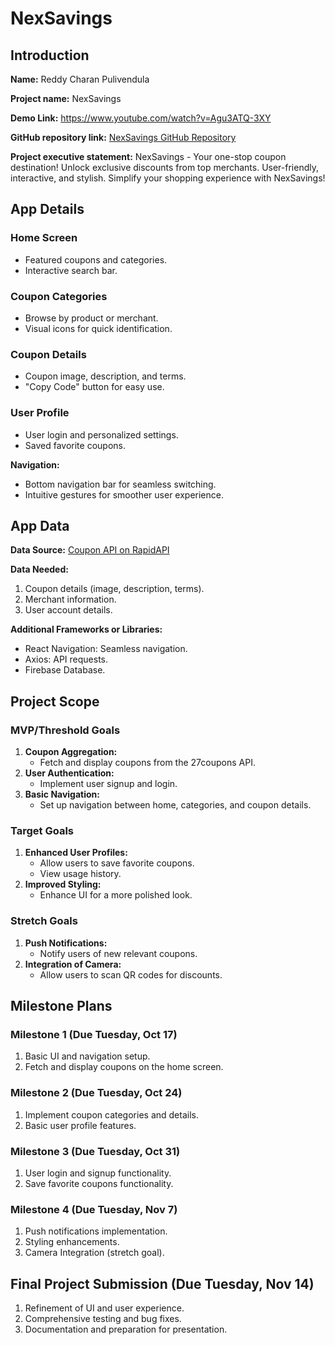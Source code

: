 # NexSavings

## Introduction

**Name:** Reddy Charan Pulivendula

**Project name:** NexSavings

**Demo Link:** https://www.youtube.com/watch?v=Agu3ATQ-3XY

**GitHub repository link:** [NexSavings GitHub Repository](https://github.com/charanpulivendula/NexSavings)

**Project executive statement:**
NexSavings - Your one-stop coupon destination! Unlock exclusive discounts from top merchants. User-friendly, interactive, and stylish. Simplify your shopping experience with NexSavings!

## App Details

### Home Screen
- Featured coupons and categories.
- Interactive search bar.

### Coupon Categories
- Browse by product or merchant.
- Visual icons for quick identification.

### Coupon Details
- Coupon image, description, and terms.
- "Copy Code" button for easy use.

### User Profile
- User login and personalized settings.
- Saved favorite coupons.

**Navigation:**
- Bottom navigation bar for seamless switching.
- Intuitive gestures for smoother user experience.

## App Data

**Data Source:** [Coupon API on RapidAPI](https://rapidapi.com/collection/coupon-api)

**Data Needed:**
1. Coupon details (image, description, terms).
2. Merchant information.
3. User account details.

**Additional Frameworks or Libraries:**
- React Navigation: Seamless navigation.
- Axios: API requests.
- Firebase Database.

## Project Scope

### MVP/Threshold Goals

1. **Coupon Aggregation:**
   - Fetch and display coupons from the 27coupons API.
2. **User Authentication:**
   - Implement user signup and login.
3. **Basic Navigation:**
   - Set up navigation between home, categories, and coupon details.

### Target Goals

1. **Enhanced User Profiles:**
   - Allow users to save favorite coupons.
   - View usage history.
2. **Improved Styling:**
   - Enhance UI for a more polished look.

### Stretch Goals

1. **Push Notifications:**
   - Notify users of new relevant coupons.
2. **Integration of Camera:**
   - Allow users to scan QR codes for discounts.

## Milestone Plans

### Milestone 1 (Due Tuesday, Oct 17)

1. Basic UI and navigation setup.
2. Fetch and display coupons on the home screen.

### Milestone 2 (Due Tuesday, Oct 24)

1. Implement coupon categories and details.
2. Basic user profile features.

### Milestone 3 (Due Tuesday, Oct 31)

1. User login and signup functionality.
2. Save favorite coupons functionality.

### Milestone 4 (Due Tuesday, Nov 7)

1. Push notifications implementation.
2. Styling enhancements.
3. Camera Integration (stretch goal).

## Final Project Submission (Due Tuesday, Nov 14)

1. Refinement of UI and user experience.
2. Comprehensive testing and bug fixes.
3. Documentation and preparation for presentation.

